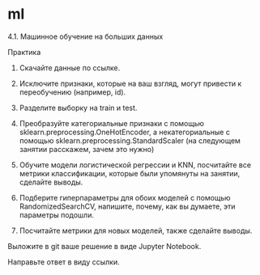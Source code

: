 # ml
4.1. Машинное обучение на больших данных


Практика
1. Скачайте данные по ссылке.



2. Исключите признаки, которые на ваш взгляд, могут привести к переобучению (например, id).



3. Разделите выборку на train и test.



4. Преобразуйте категориальные признаки с помощью sklearn.preprocessing.OneHotEncoder, а некатегориальные с помощью sklearn.preprocessing.StandardScaler (на следующем занятии расскажем, зачем это нужно)



5. Обучите модели логистической регрессии и KNN, посчитайте все метрики классификации, которые были упомянуты на занятии, сделайте выводы.



6. Подберите гиперпараметры для обоих моделей с помощью RandomizedSearchCV, напишите, почему, как вы думаете, эти параметры подошли.



7. Посчитайте метрики для новых моделей, также сделайте выводы.

Выложите в git ваше решение в виде Jupyter Notebook. 



Направьте ответ в виду ссылки.
